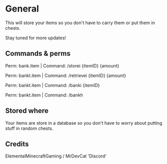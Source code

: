 # General
This will store your items so you don't have to carry them or put them in chests.

Stay tuned for more updates!

## Commands & perms
Perm: bank.item | Command: /storei {itemID} {amount}

Perm: bankt.item | Command: /retrievei {itemID} {amount}

Perm: bankt.item | Command: /banki {itemID}

Perm: bankt.item | Command: /bankh

## Stored where

Your items are store in a database so you don't have to worry about putting stuff in random chests.

## Credits

ElementalMinecraftGaming / MrDevCat 'Discord'
